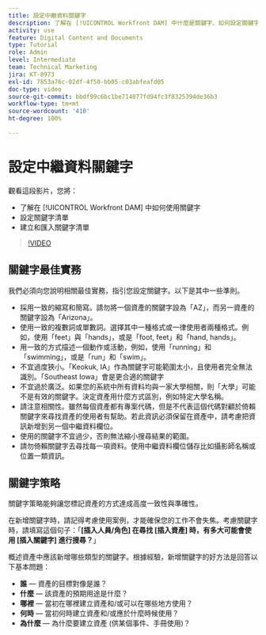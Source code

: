 ```yaml
---
title: 設定中繼資料關鍵字
description: 了解在 [!UICONTROL Workfront DAM] 中什麼是關鍵字、如何設定關鍵字清單，以及如何建立和匯入關鍵字清單。
activity: use
feature: Digital Content and Documents
type: Tutorial
role: Admin
level: Intermediate
team: Technical Marketing
jira: KT-8973
exl-id: 7853a76c-02df-4f50-bb05-c03abfeafd05
doc-type: video
source-git-commit: bbdf99c6bc1be714077fd94fc3f8325394de36b3
workflow-type: tm+mt
source-wordcount: '410'
ht-degree: 100%

---
```


# 設定中繼資料關鍵字

觀看這段影片，您將：

* 了解在 [!UICONTROL Workfront DAM] 中如何使用關鍵字
* 設定關鍵字清單
* 建立和匯入關鍵字清單

>[!VIDEO](https://video.tv.adobe.com/v/335236/?quality=12&learn=on&enablevpops=1)

## 關鍵字最佳實務

我們必須向您說明相關最佳實務，指引您設定關鍵字。以下是其中一些準則。

* 採用一致的縮寫和簡寫。請勿將一個資產的關鍵字設為「AZ」，而另一資產的關鍵字設為「Arizona」。
* 使用一致的複數詞或單數詞。選擇其中一種格式或一律使用者兩種格式。例如，使用「feet」與「hands」，或是「foot, feet」和「hand, hands」。
* 用一致的方式描述一個動作或活動，例如，使用「running」和「swimming」，或是「run」和「swim」。
* 不宜過度狹小。「Keokuk, IA」作為關鍵字可能範圍太小，且使用者完全無法識別。「Southeast Iowa」會是更合適的關鍵字
* 不宜過於廣泛。如果您的系統中所有資料均與一家大學相關，則「大學」可能不是有效的關鍵字。決定資產用什麼方式區別，例如特定大學名稱。
* 請注意相關性。雖然每個資產都有專案代碼，但是不代表這個代碼對顧於倚賴關鍵字來尋找資產的使用者有幫助。若此資訊必須保留在資產中，請考慮把資訊新增到另一個中繼資料欄位。
* 使用的關鍵字不宜過少，否則無法縮小搜尋結果的範圍。
* 請勿倚賴關鍵字去尋找每一項資料。使用中繼資料欄位儲存比如攝影師名稱或位置一類資訊。

## 關鍵字策略

關鍵字策略能夠讓您標記資產的方式達成高度一致性與準確性。

在新增關鍵字時，請記得考慮使用案例，才能確保您的工作不會失焦。考慮關鍵字時，請填寫這個句子：「**[插入人員/角色] 在尋找 [插入資產] 時，有多大可能會使用 [插入關鍵字] 進行搜尋？**」

概述資產中應該新增哪些類型的關鍵字。根據經驗，新增關鍵字的好方法是回答以下基本問題：

* **誰** — 資產的目標對像是誰？
* **什麼** — 該資產的預期用途是什麼？
* **哪裡** — 當初在哪裡建立資產和/或可以在哪些地方使用？
* **何時** — 當初何時建立資產和/或應於什麼時候使用？
* **為什麼** — 為什麼要建立資產 (供某個事件、手冊使用)？
